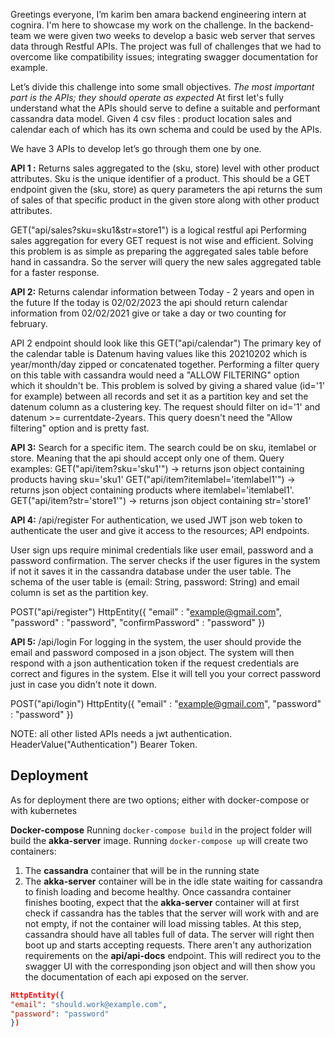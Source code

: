 Greetings everyone, I’m karim ben amara backend engineering intern at cognira. I'm here to showcase my work on the challenge. 
In the backend-team we were given two weeks to develop a basic web server that serves data through Restful APIs. The project was full of challenges that we had to overcome like compatibility issues; integrating swagger documentation for example.

Let’s divide this challenge into some small objectives. 
*The most important part is the APIs; they should operate as expected*
At first let's fully understand what the APIs should serve to define a suitable and performant cassandra data model. 
Given 4 csv files : product location sales and calendar each of which has its own schema and could be used by the APIs. 

We have 3 APIs to develop let’s go through them one by one. 

**API 1 :**
Returns sales aggregated to the (sku, store) level with other product attributes. Sku is the unique identifier of a product.
This should be a GET endpoint given the (sku, store) as query parameters the api returns the sum of sales of that specific product in the given store along with other product attributes.

GET("api/sales?sku=sku1&str=store1") is a logical restful api
Performing sales aggregation for every GET request is not wise and efficient. Solving this problem is as simple as preparing the aggregated sales table before hand in cassandra. So the server will query the new sales aggregated table for a faster response.

**API 2:**
Returns calendar information between Today - 2 years and open in the future
If the today is 02/02/2023 the api should return calendar information from 02/02/2021 give or take a day or two counting for february.

API 2 endpoint should look like this
GET("api/calendar")
The primary key of the calendar table is Datenum having values like this 20210202 which is year/month/day zipped or concatenated together. Performing a filter query on this table with cassandra would need a "ALLOW FILTERING" option which it shouldn't be. This problem is solved by giving a shared value (id='1' for example) between all records and set it as a partition key and set the datenum column as a clustering key. The request should filter on id='1' and datenum >= currentdate-2years. This query doesn't need the "Allow filtering" option and is pretty fast.

**API 3:**
Search for a specific item. The search could be on sku, itemlabel or store. Meaning that the api should accept only one of them.
Query examples:
GET("api/item?sku='sku1'") -> returns json object containing products having sku='sku1'
GET("api/item?itemlabel='itemlabel1'") -> returns json object containing products where itemlabel='itemlabel1'.
GET("api/item?str='store1'") -> returns json object containing str='store1'

**API 4:** /api/register
For authentication, we used JWT json web token to authenticate the user and give it access to the resources; API endpoints. 

User sign ups require minimal credentials like user email, password and a password confirmation.
The server checks if the user figures in the system if not it saves it in the cassandra database under the user table. The schema of the user table is (email: String, password: String) and email column is set as the partition key.

POST("api/register")
HttpEntity({
"email" : "example@gmail.com",
"password" : "password",
"confirmPassword" : "password"
})

**API 5:** /api/login
For logging in the system, the user should provide the email and password composed in a json object.
The system will then respond with a json authentication token if the request credentials are correct and figures in the system. Else it will tell you your correct password just in case you didn't note it down.

POST("api/login")
HttpEntity({
"email" : "example@gmail.com",
"password" : "password"
})

NOTE: all other listed APIs needs a jwt authentication. HeaderValue("Authentication") Bearer Token.

## Deployment
As for deployment there are two options; either with docker-compose or with kubernetes

**Docker-compose** 
Running `docker-compose build` in the project folder will build the **akka-server** image.
Running `docker-compose up` will create two containers:
1. The **cassandra** container that will be in the running state
2. The **akka-server** container will be in the idle state waiting for cassandra to finish loading and become healthy.
Once cassandra container finishes booting, expect that the **akka-server** container will at first check if cassandra has the tables that the server will work with and are not empty, if not the container will load missing tables. 
At this step, cassandra should have all tables full of data. The server will right then boot up and starts accepting requests.
There aren't any authorization requirements on the **api/api-docs** endpoint. This will redirect you to the swagger UI with the corresponding json object and will then show you the documentation of each api exposed on the server.

```json
HttpEntity({
"email": "should.work@example.com",
"password": "password"
})
```

